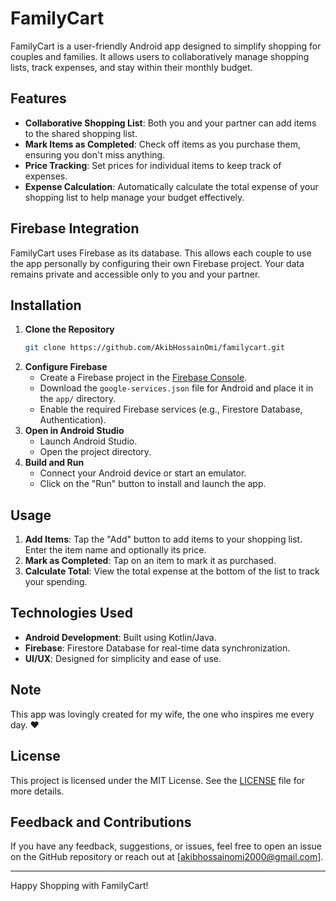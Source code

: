 # FamilyCart

FamilyCart is a user-friendly Android app designed to simplify shopping for couples and families. It allows users to collaboratively manage shopping lists, track expenses, and stay within their monthly budget.

## Features

- **Collaborative Shopping List**: Both you and your partner can add items to the shared shopping list.
- **Mark Items as Completed**: Check off items as you purchase them, ensuring you don't miss anything.
- **Price Tracking**: Set prices for individual items to keep track of expenses.
- **Expense Calculation**: Automatically calculate the total expense of your shopping list to help manage your budget effectively.

## Firebase Integration

FamilyCart uses Firebase as its database. This allows each couple to use the app personally by configuring their own Firebase project. Your data remains private and accessible only to you and your partner.

## Installation

1. **Clone the Repository**
   ```bash
   git clone https://github.com/AkibHossainOmi/familycart.git
   ```
2. **Configure Firebase**
   - Create a Firebase project in the [Firebase Console](https://console.firebase.google.com/).
   - Download the `google-services.json` file for Android and place it in the `app/` directory.
   - Enable the required Firebase services (e.g., Firestore Database, Authentication).
3. **Open in Android Studio**
   - Launch Android Studio.
   - Open the project directory.
4. **Build and Run**
   - Connect your Android device or start an emulator.
   - Click on the "Run" button to install and launch the app.

## Usage

1. **Add Items**: Tap the "Add" button to add items to your shopping list. Enter the item name and optionally its price.
2. **Mark as Completed**: Tap on an item to mark it as purchased.
3. **Calculate Total**: View the total expense at the bottom of the list to track your spending.

<!-- ## Screenshots

(Add screenshots of the app interface here.) -->

## Technologies Used

- **Android Development**: Built using Kotlin/Java.
- **Firebase**: Firestore Database for real-time data synchronization.
- **UI/UX**: Designed for simplicity and ease of use.

## Note

This app was lovingly created for my wife, the one who inspires me every day. ❤️

## License

This project is licensed under the MIT License. See the [LICENSE](LICENSE) file for more details.

## Feedback and Contributions

If you have any feedback, suggestions, or issues, feel free to open an issue on the GitHub repository or reach out at [akibhossainomi2000@gmail.com].

---

Happy Shopping with FamilyCart!

